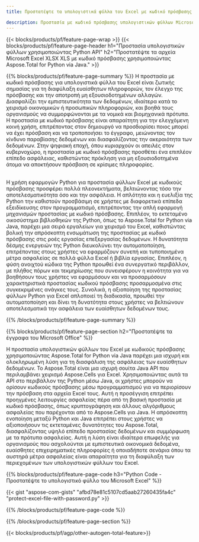 ```yaml
---
title: Προστατέψτε τα υπολογιστικά φύλλα του Excel με κωδικό πρόσβασης μέσω Python 

description: Προστασία με κωδικό πρόσβασης υπολογιστικών φύλλων Microsoft Excel XLS XLSX μέσω εφαρμογής Python. Εφαρμόστε τον κωδικό πρόσβασης με ευκολία.
---
```


{{< blocks/products/pf/feature-page-wrap >}}
{{< blocks/products/pf/feature-page-header h1="Προστασία υπολογιστικών φύλλων χρησιμοποιώντας Python API" h2="Προστατέψτε τα αρχεία Microsoft Excel XLSX XLS με κωδικό πρόσβασης χρησιμοποιώντας Aspose.Total for Python via Java." >}}

{{% blocks/products/pf/feature-page-summary %}}
Η προστασία με κωδικό πρόσβασης για υπολογιστικά φύλλα του Excel είναι ζωτικής σημασίας για τη διαφύλαξη ευαίσθητων πληροφοριών, τον έλεγχο της πρόσβασης και την αποτροπή μη εξουσιοδοτημένων αλλαγών. Διασφαλίζει την εμπιστευτικότητα των δεδομένων, ιδιαίτερα κατά το χειρισμό οικονομικών ή προσωπικών πληροφοριών, και βοηθά τους οργανισμούς να συμμορφώνονται με τα νομικά και βιομηχανικά πρότυπα. Η προστασία με κωδικό πρόσβασης είναι απαραίτητη για την ελεγχόμενη κοινή χρήση, επιτρέποντας στον δημιουργό να προσδιορίσει ποιος μπορεί να έχει πρόσβαση και να τροποποιήσει το έγγραφο, μειώνοντας τον κίνδυνο παραβίασης δεδομένων και διασφαλίζοντας την ακεραιότητα των δεδομένων. Στην ψηφιακή εποχή, όπου κυριαρχούν οι απειλές στον κυβερνοχώρο, η προστασία με κωδικό πρόσβασης προσθέτει ένα επιπλέον επίπεδο ασφάλειας, καθιστώντας πρόκληση για μη εξουσιοδοτημένα άτομα να αποκτήσουν πρόσβαση σε κρίσιμες πληροφορίες. <br /><br />

Η χρήση εφαρμογών Python για προστασία φύλλων Excel με κωδικούς πρόσβασης προσφέρει πολλά πλεονεκτήματα, βελτιώνοντας τόσο την αποτελεσματικότητα όσο και την ασφάλεια. Η απλότητα και η ευελιξία της Python την καθιστούν προσβάσιμη σε χρήστες με διαφορετικά επίπεδα εξειδίκευσης στον προγραμματισμό, επιτρέποντας την απλή εφαρμογή μηχανισμών προστασίας με κωδικό πρόσβασης. Επιπλέον, το εκτεταμένο οικοσύστημα βιβλιοθηκών της Python, όπως το Aspose.Total for Python via Java, παρέχει μια σειρά εργαλείων για χειρισμό του Excel, καθιστώντας βολική την απρόσκοπτη ενσωμάτωση της προστασίας με κωδικό πρόσβασης στις ροές εργασίας επεξεργασίας δεδομένων. Η δυνατότητα δέσμης ενεργειών της Python διευκολύνει την αυτοματοποίηση, επιτρέποντας στους χρήστες να εφαρμόζουν συνεπή και τυποποιημένα μέτρα ασφαλείας σε πολλά φύλλα Excel ή βιβλία εργασίας. Επιπλέον, η φύση ανοιχτού κώδικα της Python προωθεί ένα συνεργατικό περιβάλλον, με πλήθος πόρων και τεκμηρίωσης που συνεισφέρουν η κοινότητα για να βοηθήσουν τους χρήστες να εφαρμόσουν και να προσαρμόσουν χαρακτηριστικά προστασίας κωδικού πρόσβασης προσαρμοσμένα στις συγκεκριμένες ανάγκες τους. Συνολικά, η αξιοποίηση της προστασίας φύλλων Python για Excel απλοποιεί τη διαδικασία, προωθεί την αυτοματοποίηση και δίνει τη δυνατότητα στους χρήστες να βελτιώνουν αποτελεσματικά την ασφάλεια των ευαίσθητων δεδομένων τους.

{{% /blocks/products/pf/feature-page-summary  %}}



{{% blocks/products/pf/feature-page-section  h2="Προστατέψτε τα έγγραφα του Microsoft Office" %}}

Η προστασία υπολογιστικών φύλλων του Excel με κωδικούς πρόσβασης χρησιμοποιώντας Aspose.Total for Python via Java παρέχει μια ισχυρή και ολοκληρωμένη λύση για τη διασφάλιση της ασφάλειας των ευαίσθητων δεδομένων. Το Aspose.Total είναι μια ισχυρή σουίτα Java API που περιλαμβάνει χειρισμό Aspose.Cells για Excel. Χρησιμοποιώντας αυτά τα API στο περιβάλλον της Python μέσω Java, οι χρήστες μπορούν να ορίσουν κωδικούς πρόσβασης μέσω προγραμματισμού για να περιορίσουν την πρόσβαση στα αρχεία Excel τους. Αυτή η προσέγγιση επιτρέπει προηγμένες λειτουργίες ασφαλείας πέρα από τη βασική προστασία με κωδικό πρόσβασης, όπως κρυπτογράφηση και άλλους αλγόριθμους ασφαλείας που παρέχονται από το Aspose.Cells για Java. Η απρόσκοπτη ενοποίηση μεταξύ Python και Java επιτρέπει στους χρήστες να αξιοποιήσουν τις εκτεταμένες δυνατότητες του Aspose.Total, διασφαλίζοντας υψηλό επίπεδο προστασίας δεδομένων και συμμόρφωση με τα πρότυπα ασφαλείας. Αυτή η λύση είναι ιδιαίτερα επωφελής για οργανισμούς που ασχολούνται με εμπιστευτικά οικονομικά δεδομένα, ευαίσθητες επιχειρηματικές πληροφορίες ή οποιαδήποτε σενάρια όπου τα αυστηρά μέτρα ασφαλείας είναι απαραίτητα για τη διαφύλαξη των περιεχομένων των υπολογιστικών φύλλων του Excel.

{{% blocks/products/pf/feature-page-code h3="Python Code - Προστατέψτε το υπολογιστικό φύλλο του Microsoft Excel" %}}

{{< gist "aspose-com-gists" "afbd78e81c5107cd5aab27260435fa4c" "protect-excel-file-with-password.py" >}}

{{% /blocks/products/pf/feature-page-code  %}}

{{% /blocks/products/pf/feature-page-section %}}

{{< blocks/products/pf/agp/other-autogen-total-feature>}}